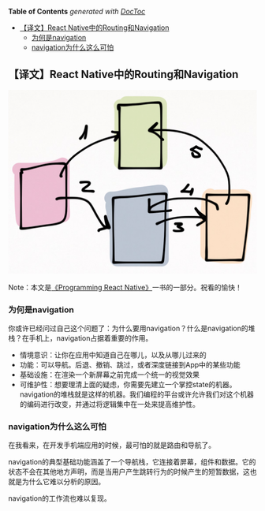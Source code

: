 <!-- START doctoc generated TOC please keep comment here to allow auto update -->
<!-- DON'T EDIT THIS SECTION, INSTEAD RE-RUN doctoc TO UPDATE -->
**Table of Contents**  *generated with [DocToc](https://github.com/thlorenz/doctoc)*

- [【译文】React Native中的Routing和Navigation](#%E8%AF%91%E6%96%87react-native%E4%B8%AD%E7%9A%84routing%E5%92%8Cnavigation)
  - [为何是navigation](#%E4%B8%BA%E4%BD%95%E6%98%AFnavigation)
  - [navigation为什么这么可怕](#navigation%E4%B8%BA%E4%BB%80%E4%B9%88%E8%BF%99%E4%B9%88%E5%8F%AF%E6%80%95)

<!-- END doctoc generated TOC please keep comment here to allow auto update -->

## 【译文】React Native中的Routing和Navigation

![navigation](../../image/Routing-and-Navigation-in-React-Native/navigation.png)

Note：本文是[《Programming React Native》](https://leanpub.com/programming-react-native)一书的一部分。祝看的愉快！

### 为何是navigation

你或许已经问过自己这个问题了：为什么要用navigation？什么是navigation的堆栈？在手机上，navigation占据着重要的作用。

  - 情境意识：让你在应用中知道自己在哪儿，以及从哪儿过来的
  - 功能：可以导航。后退、撤销、跳过，或者深度链接到App中的某些功能
  - 基础设施：在渲染一个新屏幕之前完成一个统一的视觉效果
  - 可维护性：想要理清上面的疑虑，你需要先建立一个掌控state的机器。navigation的堆栈就是这样的机器。我们编程的平台或许允许我们对这个机器的编码进行改变，并通过将逻辑集中在一处来提高维护性。

### navigation为什么这么可怕

在我看来，在开发手机端应用的时候，最可怕的就是路由和导航了。

navigation的典型基础功能涵盖了一个导航栈，它连接着屏幕，组件和数据。它的状态不会在其他地方声明，而是当用户产生跳转行为的时候产生的短暂数据，这也就是为什么它难以分析的原因。

navigation的工作流也难以复现。